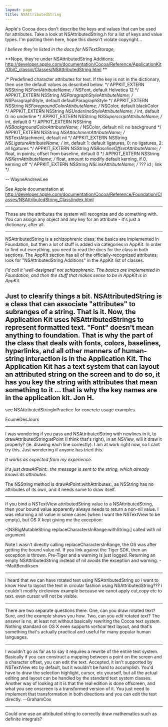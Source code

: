 ```yaml
---
layout: page
title: NSAttributedString
---
```


Apple's Cocoa docs don't describe the keys and values that can be used for attributes. Take a look at NSAttributedString.h for a list of keys and value types. I'm pasting them here, hope this doesn't violate copyright...

*I believe they're listed in the docs for NSTextStorage,*

**Nope, they're under NSAttributedString Additions: http://developer.apple.com/documentation/Cocoa/Reference/ApplicationKit/ObjC_classic/Classes/NSAttributedString.html **

    
/* Predefined character attributes for text. If the key is not in the dictionary, then use the default values as described below.
*/
APPKIT_EXTERN NSString *NSFontAttributeName;             /* NSFont, default Helvetica 12 */
APPKIT_EXTERN NSString *NSParagraphStyleAttributeName;   /* NSParagraphStyle, default defaultParagraphStyle */
APPKIT_EXTERN NSString *NSForegroundColorAttributeName;  /* NSColor, default blackColor */
APPKIT_EXTERN NSString *NSUnderlineStyleAttributeName;   /* int, default 0: no underline */
APPKIT_EXTERN NSString *NSSuperscriptAttributeName;      /* int, default 0 */
APPKIT_EXTERN NSString *NSBackgroundColorAttributeName;  /* NSColor, default nil: no background */
APPKIT_EXTERN NSString *NSAttachmentAttributeName;       /* NSTextAttachment, default nil */
APPKIT_EXTERN NSString *NSLigatureAttributeName;         /* int, default 1: default ligatures, 0: no ligatures, 2: all ligatures */
APPKIT_EXTERN NSString *NSBaselineOffsetAttributeName;   /* float, in points; offset from baseline, default 0 */
APPKIT_EXTERN NSString *NSKernAttributeName;             /* float, amount to modify default kerning, if 0, kerning off */
APPKIT_EXTERN NSString *NSLinkAttributeName;		 /* ??? id <NSTextLink>; link */

-- WayneAndrewLee

See Apple documentation at http://developer.apple.com/documentation/Cocoa/Reference/Foundation/Classes/NSAttributedString_Class/index.html

----

Those are the attributes the system will recognize and do something with. You can assign any object and any key for an attribute - it's just a dictionary, after all. 

----

NSAttributedString is a schizophrenic class; the basics are implemented in Foundation, but then a lot of stuff is added via categories in AppKit. In order to find out everything, you need to read the docs for the class in both sections. The AppKit section has all of the officially-recognized attributes; look for "NSAttributedString Additions" in the AppKit list of classes.

*I'd call it 'well-designed' not schizophrenic. The basics are implemented in Foundation, and then the stuff that makes sense to be in AppKit is in AppKit.*

Just to clearify things a bit. NSAttributedString is a class that can associate "attributes" to subranges of a string. That is it. Now, the Application Kit uses NSAttributedStrings to represent formatted text. "Font" doesn't mean anything to foundation. That is why the part of the class that deals with fonts, colors, baselines, hyperlinks, and all other manners of human-string interaction is in the Application Kit. The Application Kit has a text system that can layout an attributed string on the screen and to do so, it has you key the string with attributes that mean something to it ... that is why the key names are in the application kit. Jon H.
----

see NSAttributedStringInPractice for concrete usage examples

EcumeDesJours

----

I was wondering if you pass and NSAttributedString with newlines in it, to drawAttributedString:atPoint (I think that's right), in an NSView, will it draw it properly? (ie. drawing each line correctly). I am at work right now, so I cant try this. Just wondering if anyone has tried this.

*It works as expected from my experience.*

*it's just     drawAtPoint:. the message is sent to the string, which already knows its attributes.*

The NSString method is     drawAtPoint:withAttributes:, as NSString has no attributes of its own, and it needs some to draw itself.

----

If you bind a NSTextView attributedString value to a NSAttributedString, then your bound value apparently always needs to return a non-nil value. I was returning a nil value in some cases (when I want the NSTextView to be empty), but OS X kept giving me the exception:

   -[NSBigMutableString replaceCharactersInRange:withString:] called with nil argument

Note I wasn't directly calling replaceCharactersInRange, the OS was after getting the bound value nil. If you link against the Tiger SDK, then an exception is thrown. Pre-Tiger and a warning is just logged. Returning an empty NSAttributedString instead of nil avoids the exception and warning. --MattBendiksen

----
i heard that we can have rotated text using NSAtrributedString so i want to know How to layout  the text in circular fashion using NSAttributedString??? i couldn't modify circleview example because we canot apply cut,copy etc to text. even cursor will not be visible.

----
There are two separate questions there. One, can you draw rotated text? Sure, and the example shows you how. Two, can you *edit* rotated text? The answer is no, at least not without basically rewriting the Cocoa text system. Nothing standard on OS X even supports *vertical* text layout, and that's something that's actually practical and useful for many popular human languages.

----

I wouldn't go as far as to say it requires a rewrite of the entire text system. Basically if you can construct a mapping between a point on the screen and a character offset, you can edit the text. Accepted, it isn't supported by NSTextView etc by default, but it wouldn't be hard to accomplish. You'd have to draw the selection highlight, cursor, etc yourself, but all the actual editing and layout can be handled by the standard text system classes. Another way of looking at it is that the real edition is done offscreen, and what you see onscreen is a transformed version of it. You just need to implement that transformation in both directions and you can edit the text directly. --GrahamCox

----

Could one use an attributed string to correctly draw mathematics such as definite integrals?


